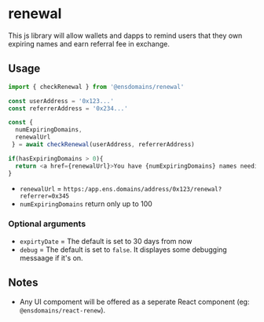 # renewal

This js library will allow wallets and dapps to remind users that they own expiring names and earn referral fee in exchange.


## Usage

```js
import { checkRenewal } from '@ensdomains/renewal'

const userAddress = '0x123...'
const referrerAddress = '0x234...'

const {
  numExpiringDomains,
  renewalUrl
 } = await checkRenewal(userAddress, referrerAddress)

if(hasExpiringDomains > 0){
  return <a href={renewalUrl}>You have {numExpiringDomains} names needing renewal!</a>
}
```

- `renewalUrl` = `https:/app.ens.domains/address/0x123/renewal?referrer=0x345`
- `numExpiringDomains` return only up to 100

### Optional arguments

-  `expirtyDate` = The default is set to 30 days from now
-  `debug`       = The default is set to `false`. It displayes some debugging messaage if it's on.

## Notes

- Any UI compoment will be offered as a seperate React component (eg: `@ensdomains/react-renew`).